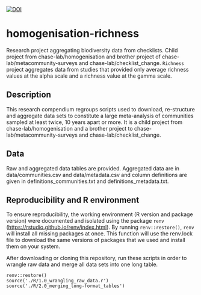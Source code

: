 

[![DOI](https://zenodo.org/badge/406429515.svg)](https://zenodo.org/badge/latestdoi/406429515)

# homogenisation-richness
Research project aggregating biodiversity data from checklists. Child project from chase-lab/homogenisation and brother project of chase-lab/metacommunity-surveys and chase-lab/checklist_change. `Richness` project aggregates data from studies that provided only average richness values at the alpha scale and a richness value at the gamma scale. 

## Description
This research compendium regroups scripts used to download, re-structure and aggregate data sets to constitute a large meta-analysis of communities sampled at least twice, 10 years apart or more. It is a child project from chase-lab/homogenisation and a brother project to chase-lab/metacommunity-surveys and chase-lab/checklist_change.

## Data
Raw and aggregated data tables are provided. Aggregated data are in data/communities.csv and data/metadata.csv and column definitions are given in definitions_communities.txt and definitions_metadata.txt.

## Reproducibility and R environment

To ensure reproducibility, the working environment (R version and package version) were documented and isolated using the package `renv` (https://rstudio.github.io/renv/index.html). By running `renv::restore()`, `renv` will install all missing packages at once. This function will use the renv.lock file to download the same versions of packages that we used and install them on your system.

After downloading or cloning this repository, run these scripts in order to wrangle raw data and merge all data sets into one long table.
```
renv::restore()
source('./R/1.0_wrangling_raw_data.r')
source('./R/2.0_merging_long-format_tables')
```
